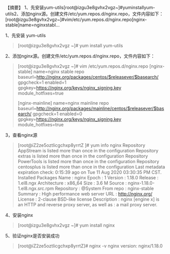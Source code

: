【摘要】 1、先安装yum-utils[root@izgu3e8gvhx2vgz~]#yuminstallyum-utils2、添加nginx源。创建文件/etc/yum.repos.d/nginx.repo，文件内容如下：[root@izgu3e8gvhx2vgz~]#vim/etc/yum.repos.d/nginx.repo[nginx-stable]name=nginxstabl...

1、先安装 yum-utils

> [root@izgu3e8gvhx2vgz ~]# yum install yum-utils

2、添加nginx源。创建文件/etc/yum.repos.d/nginx.repo，文件内容如下：

> [root@izgu3e8gvhx2vgz ~]# vim /etc/yum.repos.d/nginx.repo
> [nginx-stable]
> name=nginx stable repo
> baseurl=http://nginx.org/packages/centos/$releasever/$basearch/
> gpgcheck=1
> enabled=1
> gpgkey=https://nginx.org/keys/nginx_signing.key
> module_hotfixes=true
>
> [nginx-mainline]
> name=nginx mainline repo
> baseurl=http://nginx.org/packages/mainline/centos/$releasever/$basearch/
> gpgcheck=1
> enabled=0
> gpgkey=https://nginx.org/keys/nginx_signing.key
> module_hotfixes=true

3，查看nginx源

> [root@iZ2ze5oztlicgchxp8yrrtZ ]# yum info nginx
> Repository AppStream is listed more than once in the configuration
> Repository extras is listed more than once in the configuration
> Repository PowerTools is listed more than once in the configuration
> Repository centosplus is listed more than once in the configuration
> Last metadata expiration check: 0:15:39 ago on Tue 11 Aug 2020 03:30:35 PM CST.
> Installed Packages
> Name : nginx
> Epoch : 1
> Version : 1.18.0
> Release : 1.el8.ngx
> Architecture : x86_64
> Size : 3.6 M
> Source : nginx-1.18.0-1.el8.ngx.src.rpm
> Repository : @System
> From repo : nginx-stable
> Summary : High performance web server
> URL : http://nginx.org/
> License : 2-clause BSD-like license
> Description : nginx [engine x] is an HTTP and reverse proxy server, as well as
> : a mail proxy server.

4、安装nginx

> [root@izgu3e8gvhx2vgz ~]# yum install nginx

5、验证nginx是否安装成功

> [root@iZ2ze5oztlicgchxp8yrrtZ]# nginx -v
> nginx version: nginx/1.18.0